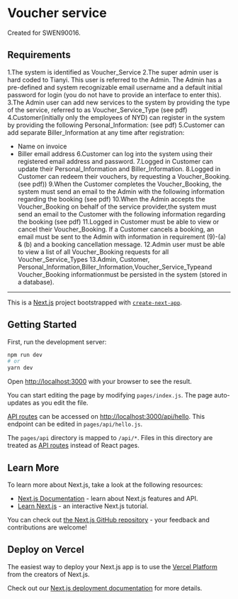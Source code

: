 # Voucher service
Created for SWEN90016.

## Requirements
1.The system is identified as Voucher_Service
2.The super admin user is hard coded to Tianyi. This user is referred to the Admin. The Admin has a pre-defined and system recognizable email username and a default initial password for login (you do not have to provide an interface to enter this). 
3.The Admin user can add new services to the system by providing the type of the service, referred to as Voucher_Service_Type (see pdf)
4.Customer(initially only the employees of NYD) can register in the system by providing the following Personal_Information: (see pdf)
5.Customer can add separate Biller_Information at any time after registration: 
  - Name on invoice
  - Biller email address
6.Customer can log into the system using their registered email address and password.
7.Logged in Customer can update their Personal_Information and Biller_Information. 
8.Logged in Customer can redeem their vouchers, by requesting a Voucher_Booking. (see pdf))
9.When the Customer completes the Voucher_Booking, the system must send an email to the Admin with the following information regarding the booking (see pdf)
10.When the Admin accepts the Voucher_Booking on behalf of the service provider,the system must send an email to the Customer with the following information regarding the booking (see pdf)
11.Logged in Customer must be able to view or cancel their Voucher_Booking. If a Customer cancels a booking, an email must be sent to the Admin with information in requirement (9)-(a) & (b) and a booking cancellation message.
12.Admin user must be able to view a list of all Voucher_Booking requests for all Voucher_Service_Types
13.Admin, Customer, Personal_Information,Biller_Information,Voucher_Service_Typeand Voucher_Booking informationmust be persisted in the system (stored in a database).



---

This is a [Next.js](https://nextjs.org/) project bootstrapped with [`create-next-app`](https://github.com/vercel/next.js/tree/canary/packages/create-next-app).


## Getting Started

First, run the development server:

```bash
npm run dev
# or
yarn dev
```

Open [http://localhost:3000](http://localhost:3000) with your browser to see the result.

You can start editing the page by modifying `pages/index.js`. The page auto-updates as you edit the file.

[API routes](https://nextjs.org/docs/api-routes/introduction) can be accessed on [http://localhost:3000/api/hello](http://localhost:3000/api/hello). This endpoint can be edited in `pages/api/hello.js`.

The `pages/api` directory is mapped to `/api/*`. Files in this directory are treated as [API routes](https://nextjs.org/docs/api-routes/introduction) instead of React pages.

## Learn More

To learn more about Next.js, take a look at the following resources:

- [Next.js Documentation](https://nextjs.org/docs) - learn about Next.js features and API.
- [Learn Next.js](https://nextjs.org/learn) - an interactive Next.js tutorial.

You can check out [the Next.js GitHub repository](https://github.com/vercel/next.js/) - your feedback and contributions are welcome!

## Deploy on Vercel

The easiest way to deploy your Next.js app is to use the [Vercel Platform](https://vercel.com/new?utm_medium=default-template&filter=next.js&utm_source=create-next-app&utm_campaign=create-next-app-readme) from the creators of Next.js.

Check out our [Next.js deployment documentation](https://nextjs.org/docs/deployment) for more details.
